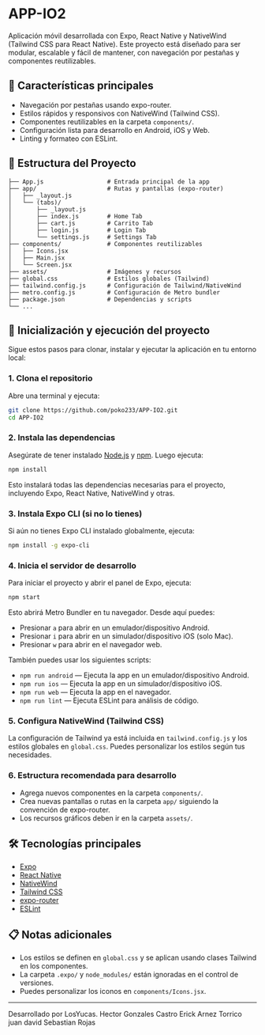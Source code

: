 # APP-IO2

Aplicación móvil desarrollada con Expo, React Native y NativeWind (Tailwind CSS para React Native). Este proyecto está diseñado para ser modular, escalable y fácil de mantener, con navegación por pestañas y componentes reutilizables.

## 📱 Características principales

- Navegación por pestañas usando expo-router.
- Estilos rápidos y responsivos con NativeWind (Tailwind CSS).
- Componentes reutilizables en la carpeta `components/`.
- Configuración lista para desarrollo en Android, iOS y Web.
- Linting y formateo con ESLint.

## 📂 Estructura del Proyecto

```
├── App.js                  # Entrada principal de la app
├── app/                    # Rutas y pantallas (expo-router)
│   ├── _layout.js
│   └── (tabs)/
│       ├── _layout.js
│       ├── index.js        # Home Tab
│       ├── cart.js         # Carrito Tab
│       ├── login.js        # Login Tab
│       └── settings.js     # Settings Tab
├── components/             # Componentes reutilizables
│   ├── Icons.jsx
│   ├── Main.jsx
│   └── Screen.jsx
├── assets/                 # Imágenes y recursos
├── global.css              # Estilos globales (Tailwind)
├── tailwind.config.js      # Configuración de Tailwind/NativeWind
├── metro.config.js         # Configuración de Metro bundler
├── package.json            # Dependencias y scripts
└── ...
```

## 🚀 Inicialización y ejecución del proyecto

Sigue estos pasos para clonar, instalar y ejecutar la aplicación en tu entorno local:

### 1. Clona el repositorio

Abre una terminal y ejecuta:

```sh
git clone https://github.com/poko233/APP-IO2.git
cd APP-IO2
```

### 2. Instala las dependencias

Asegúrate de tener instalado [Node.js](https://nodejs.org/) y [npm](https://www.npmjs.com/). Luego ejecuta:

```sh
npm install
```

Esto instalará todas las dependencias necesarias para el proyecto, incluyendo Expo, React Native, NativeWind y otras.

### 3. Instala Expo CLI (si no lo tienes)

Si aún no tienes Expo CLI instalado globalmente, ejecuta:

```sh
npm install -g expo-cli
```

### 4. Inicia el servidor de desarrollo

Para iniciar el proyecto y abrir el panel de Expo, ejecuta:

```sh
npm start
```

Esto abrirá Metro Bundler en tu navegador. Desde aquí puedes:
- Presionar `a` para abrir en un emulador/dispositivo Android.
- Presionar `i` para abrir en un simulador/dispositivo iOS (solo Mac).
- Presionar `w` para abrir en el navegador web.

También puedes usar los siguientes scripts:

- `npm run android` — Ejecuta la app en un emulador/dispositivo Android.
- `npm run ios` — Ejecuta la app en un simulador/dispositivo iOS.
- `npm run web` — Ejecuta la app en el navegador.
- `npm run lint` — Ejecuta ESLint para análisis de código.

### 5. Configura NativeWind (Tailwind CSS)

La configuración de Tailwind ya está incluida en `tailwind.config.js` y los estilos globales en `global.css`. Puedes personalizar los estilos según tus necesidades.

### 6. Estructura recomendada para desarrollo

- Agrega nuevos componentes en la carpeta `components/`.
- Crea nuevas pantallas o rutas en la carpeta `app/` siguiendo la convención de expo-router.
- Los recursos gráficos deben ir en la carpeta `assets/`.

## 🛠️ Tecnologías principales

- [Expo](https://expo.dev/)
- [React Native](https://reactnative.dev/)
- [NativeWind](https://www.nativewind.dev/)
- [Tailwind CSS](https://tailwindcss.com/)
- [expo-router](https://expo.github.io/router/docs/)
- [ESLint](https://eslint.org/)

## 📋 Notas adicionales

- Los estilos se definen en `global.css` y se aplican usando clases Tailwind en los componentes.
- La carpeta `.expo/` y `node_modules/` están ignoradas en el control de versiones.
- Puedes personalizar los iconos en `components/Icons.jsx`.

---

Desarrollado por LosYucas.
Hector Gonzales Castro
Erick Arnez Torrico
juan david
Sebastian Rojas